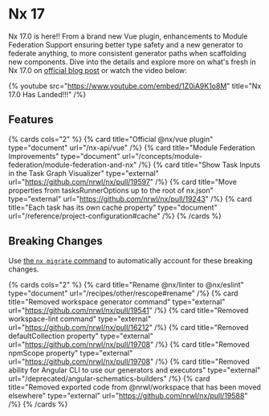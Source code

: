 # Nx 17

Nx 17.0 is here!! From a brand new Vue plugin, enhancements to Module Federation Support ensuring better type safety and a new generator to federate anything, to more consistent generator paths when scaffolding new components. Dive into the details and explore more on what's fresh in Nx 17.0 on [official blog post](https://dev.to/nx/nx-170-has-landed-p60) or watch the video below:

{% youtube
src="https://www.youtube.com/embed/1Z0iA9K1o8M"
title="Nx 17.0 Has Landed!!!"
/%}

## Features

{% cards cols="2" %}
{% card title="Official @nx/vue plugin" type="document" url="/nx-api/vue" /%}
{% card title="Module Federation Improvements" type="document" url="/concepts/module-federation/module-federation-and-nx" /%}
{% card title="Show Task Inputs in the Task Graph Visualizer" type="external" url="https://github.com/nrwl/nx/pull/19597" /%}
{% card title="Move properties from tasksRunnerOptions up to the root of nx.json" type="external" url="https://github.com/nrwl/nx/pull/19243" /%}
{% card title="Each task has its own cache property" type="document" url="/reference/project-configuration#cache" /%}
{% /cards %}

## Breaking Changes

Use [the `nx migrate` command](/features/automate-updating-dependencies) to automatically account for these breaking changes.

{% cards cols="2" %}
{% card title="Rename @nx/linter to @nx/eslint" type="document" url="/recipes/other/rescope#rename" /%}
{% card title="Removed workspace generator command" type="external" url="https://github.com/nrwl/nx/pull/19541" /%}
{% card title="Removed workspace-lint command" type="external" url="https://github.com/nrwl/nx/pull/16212" /%}
{% card title="Removed defaultCollection property" type="external" url="https://github.com/nrwl/nx/pull/19708" /%}
{% card title="Removed npmScope property" type="external" url="https://github.com/nrwl/nx/pull/19708" /%}
{% card title="Removed ability for Angular CLI to use our generators and executors" type="external" url="/deprecated/angular-schematics-builders" /%}
{% card title="Removed exported code from @nrwl/workspace that has been moved elsewhere" type="external" url="https://github.com/nrwl/nx/pull/19588" /%}
{% /cards %}
